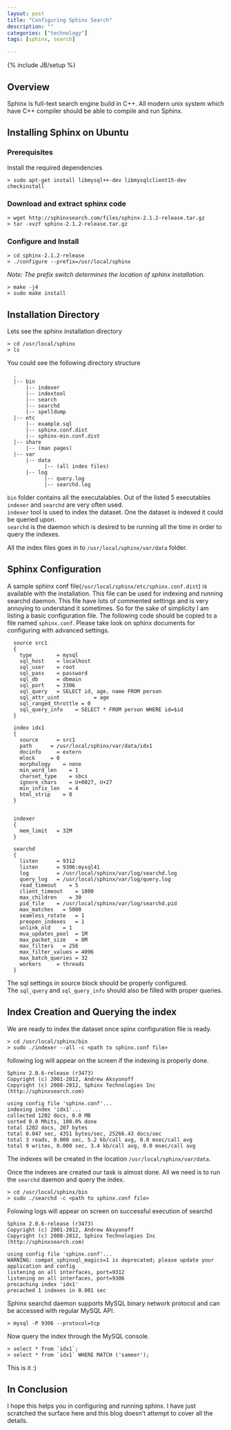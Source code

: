 ```yaml
---
layout: post
title: "Configuring Sphinx Search"
description: ""
categories: ["technology"]
tags: [sphinx, search]

---
```


{% include JB/setup %}

## Overview
  Sphinx is full-text search engine build in C++. All modern unix system which have C++ compiler should be able to compile and run Sphinx.

## Installing Sphinx on Ubuntu

### Prerequisites
  
  Install the required dependencies

    > sudo apt-get install libmysql++-dev libmysqlclient15-dev checkinstall

### Download and extract sphinx code

    > wget http://sphinxsearch.com/files/sphinx-2.1.2-release.tar.gz    
    > tar -xvzf sphinx-2.1.2-release.tar.gz

### Configure and Install

    > cd sphinx-2.1.2-release
    > ./configure --prefix=/usr/local/sphinx


  _Note: The prefix switch determines the location of sphinx installation._  


    > make -j4
    > sudo make install

## Installation Directory
  Lets see the sphinx installation directory

    > cd /usr/local/sphinx
    > ls

  You could see the following directory structure

      .
      |-- bin
          |-- indexer
          |-- indextool
          |-- search
          |-- searchd 
          |-- spelldump
      |-- etc
          |-- example.sql
          |-- sphinx.conf.dist
          |-- sphinx-min.conf.dist
      |-- share
          |-- (man pages)
      |-- var
          |-- data
                |-- (all index files)
          |-- log
                |-- query.log
                |-- searchd.log

  `bin` folder contains all the executalables. Out of the listed 5 executables `indexer` and `searchd` are very often used.  
  `indexer` tool is used to index the dataset. One the dataset is indexed it could be queried upon.  
  `searchd` is the daemon which is desired to be running all the time in order to query the indexes.  

  All the index files goes in to `/usr/local/sphinx/var/data` folder.

## Sphinx Configuration 
  A sample sphinx conf file(`/usr/local/sphinx/etc/sphinx.conf.dist`) is available with the installation. This file can be used for indexing and running searchd daemon. This file have lots of commented settings and is very annoying to understand it sometimes. So for the sake of simplicity I am listing a basic configuration file. The following code should be copied to a file named `sphinx.conf`. Please take look on sphinx documents for configuring with advanced settings.

      source src1
      {
        type        = mysql
        sql_host    = localhost
        sql_user    = root
        sql_pass    = password
        sql_db      = dbmain
        sql_port    = 3306  
        sql_query   = SELECT id, age, name FROM person
        sql_attr_uint           = age
        sql_ranged_throttle = 0
        sql_query_info    = SELECT * FROM person WHERE id=$id
      }

      index idx1
      {
        source      = src1
        path      = /usr/local/sphinx/var/data/idx1
        docinfo     = extern
        mlock     = 0
        morphology    = none
        min_word_len    = 1
        charset_type    = sbcs
        ignore_chars    = U+0027, U+27
        min_infix_len   = 4
        html_strip    = 0
      }


      indexer
      {
        mem_limit   = 32M
      }

      searchd
      {
        listen      = 9312
        listen      = 9306:mysql41
        log         = /usr/local/sphinx/var/log/searchd.log
        query_log   = /usr/local/sphinx/var/log/query.log
        read_timeout    = 5
        client_timeout    = 1800
        max_children    = 30
        pid_file    = /usr/local/sphinx/var/log/searchd.pid
        max_matches   = 5000
        seamless_rotate   = 1
        preopen_indexes   = 1
        unlink_old    = 1
        mva_updates_pool  = 1M
        max_packet_size   = 8M
        max_filters   = 256
        max_filter_values = 4096
        max_batch_queries = 32
        workers     = threads 
      }

  The sql settings in source block should be properly configured.   
  The `sql_query` and `sql_query_info` should also be filled with proper queries. 

## Index Creation and Querying the index
  We are ready to index the dataset once spinx configuration file is ready.  

    > cd /usr/local/sphinx/bin
    > sudo ./indexer --all -c <path to sphinx.conf file>

  following log will appear on the screen if the indexing is properly done.

    Sphinx 2.0.6-release (r3473)
    Copyright (c) 2001-2012, Andrew Aksyonoff
    Copyright (c) 2008-2012, Sphinx Technologies Inc (http://sphinxsearch.com)

    using config file 'sphinx.conf'...
    indexing index 'idx1'...
    collected 1202 docs, 0.0 MB
    sorted 0.0 Mhits, 100.0% done
    total 1202 docs, 207 bytes
    total 0.047 sec, 4351 bytes/sec, 25266.43 docs/sec
    total 3 reads, 0.000 sec, 5.2 kb/call avg, 0.0 msec/call avg
    total 9 writes, 0.000 sec, 3.4 kb/call avg, 0.0 msec/call avg

  The indexes will be created in the location `/usr/local/sphinx/var/data`.


  Once the indexes are created our task is almost done. All we need is to run the `searchd` daemon and query the index.

    > cd /usr/local/sphinx/bin
    > sudo ./searchd -c <path to sphinx.conf file>
  Folowing logs will appear on screen on successful execution of searchd

    Sphinx 2.0.6-release (r3473)
    Copyright (c) 2001-2012, Andrew Aksyonoff
    Copyright (c) 2008-2012, Sphinx Technologies Inc (http://sphinxsearch.com)

    using config file 'sphinx.conf'...
    WARNING: compat_sphinxql_magics=1 is deprecated; please update your application and config
    listening on all interfaces, port=9312
    listening on all interfaces, port=9306
    precaching index 'idx1'
    precached 1 indexes in 0.001 sec 


  Sphinx searchd daemon supports MySQL binary network protocol and can be accessed with regular MySQL API.

    > mysql -P 9306 --protocol=tcp
      
  Now query the index through the MySQL console.

    > select * from `idx1`;
    > select * from `idx1` WHERE MATCH ('sameer');


  This is it :) 

## In Conclusion 
  I hope this helps you in configuring and running sphinx. I have just scratched the surface here and this blog doesn't attempt to cover all the details.





